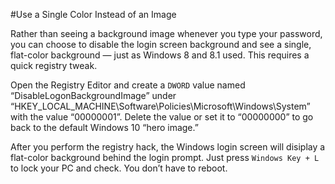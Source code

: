 #Use a Single Color Instead of an Image

Rather than seeing a background image whenever you type your password, you can choose to disable the login screen background and see a single, flat-color background — just as Windows 8 and 8.1 used. This requires a quick registry tweak.

Open the Registry Editor and create a `DWORD` value named “DisableLogonBackgroundImage” under “HKEY_LOCAL_MACHINE\Software\Policies\Microsoft\Windows\System” with the value “00000001”. Delete the value or set it to “00000000” to go back to the default Windows 10 “hero image.”

After you perform the registry hack, the Windows login screen will disiplay a flat-color background behind the login prompt. Just press `Windows Key + L` to lock your PC and check. You don’t have to reboot.